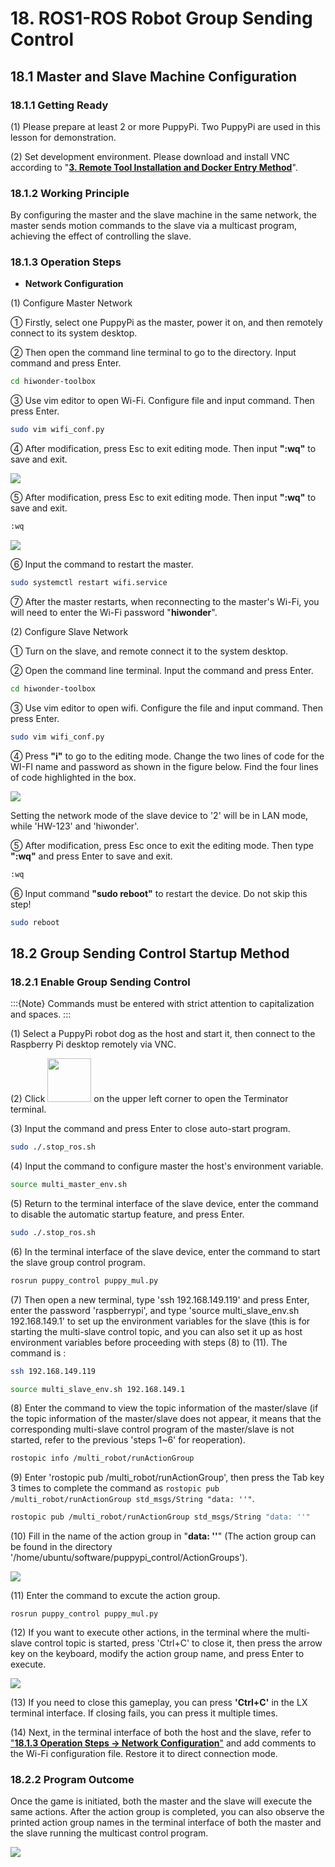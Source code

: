 # 18. ROS1-ROS Robot Group Sending Control

## 18.1 Master and Slave Machine Configuration

### 18.1.1 Getting Ready

(1)  Please prepare at least 2 or more PuppyPi. Two PuppyPi are used in this lesson for demonstration.

(2) Set development environment. Please download and install VNC according to "[**3. Remote Tool Installation and Docker Entry Method**](3.Remote_Tool_Installation_Connection.md)". 

### 18.1.2 Working Principle

By configuring the master and the slave machine in the same network, the master sends motion commands to the slave via a multicast program, achieving the effect of controlling the slave.

<p id="anchor_18_1_3"></p>

### 18.1.3 Operation Steps

* **Network Configuration**

(1) Configure Master Network

① Firstly, select one PuppyPi as the master, power it on, and then remotely connect to its system desktop.

② Then open the command line terminal to go to the directory. Input command  and press Enter.

```bash
cd hiwonder-toolbox
```

③ Use vim editor to open Wi-Fi. Configure file and input command. Then press Enter.

```bash
sudo vim wifi_conf.py
```

④ After modification, press Esc to exit editing mode. Then input **":wq"** to save and exit.

<img src="../_static/media/chapter_18/section_1/image5.png" class="common_img" />

⑤ After modification, press Esc to exit editing mode. Then input **":wq"** to save and exit.

```bash
:wq
```

<img src="../_static/media/chapter_18/section_1/image6.png" class="common_img" />

⑥ Input the command to restart the master.

```bash
sudo systemctl restart wifi.service
```

⑦ After the master restarts, when reconnecting to the master's Wi-Fi, you will need to enter the Wi-Fi password "**hiwonder**".

(2) Configure Slave Network

① Turn on the slave, and remote connect it to the system desktop.

② Open the command line terminal. Input the command and press Enter.

```bash
cd hiwonder-toolbox
```

③ Use vim editor to open wifi. Configure the file and input command. Then press Enter.

```bash
sudo vim wifi_conf.py
```

④ Press **"i"** to go to the editing mode. Change the two lines of code for the WI-FI name and password as shown in the figure below. Find the four lines of code highlighted in the box.

<img src="../_static/media/chapter_18/section_1/image8.png" class="common_img" />

Setting the network mode of the slave device to '2' will be in LAN mode, while 'HW-123' and 'hiwonder'.

⑤ After modification, press Esc once to exit the editing mode. Then type **":wq"** and press Enter to save and exit.

```bash
:wq
```

⑥ Input command **"sudo reboot"** to restart the device. Do not skip this step!

```bash
sudo reboot
```

## 18.2 Group Sending Control Startup Method

### 18.2.1 Enable Group Sending Control

:::{Note}
Commands must be entered with strict attention to capitalization and 
spaces.
:::

(1) Select a PuppyPi robot dog as the host and start it, then connect to the Raspberry Pi desktop remotely via VNC.

(2) Click <img src="../_static/media/chapter_12/section_4/image3.png" style="width:70px" /> on the upper left corner to open the Terminator terminal.

(3) Input the command and press Enter to close auto-start program.

```bash
sudo ./.stop_ros.sh
```

(4) Input the  command  to configure master the host's environment variable.

```bash
source multi_master_env.sh
```

(5) Return to the terminal interface of the slave device, enter the command  to disable the automatic startup feature, and press Enter.

```bash
sudo ./.stop_ros.sh
```

(6) In the terminal interface of the slave device, enter the command  to start the slave group control program.

```bash
rosrun puppy_control puppy_mul.py
```

(7) Then open a new terminal, type 'ssh 192.168.149.119' and press Enter, enter the password 'raspberrypi', and type 'source multi_slave_env.sh 192.168.149.1' to set up the environment variables for the slave (this is for starting the multi-slave control topic, and you can also set it up as host environment variables before proceeding with steps (8) to (11). The command is :

```bash
ssh 192.168.149.119
```

```bash
source multi_slave_env.sh 192.168.149.1
```

(8) Enter the command  to view the topic information of the master/slave (if the topic information of the master/slave does not appear, it means that the corresponding multi-slave control program of the master/slave is not started, refer to the previous 'steps 1~6' for reoperation).

```bash
rostopic info /multi_robot/runActionGroup
```

(9) Enter 'rostopic pub /multi_robot/runActionGroup', then press the Tab key 3 times to complete the command as `rostopic pub /multi_robot/runActionGroup std_msgs/String "data: ''"`.

```bash
rostopic pub /multi_robot/runActionGroup std_msgs/String "data: ''"
```

(10) Fill in the name of the action group in "**data: ''**" (The action group can be found in the directory '/home/ubuntu/software/puppypi_control/ActionGroups').

<img src="../_static/media/chapter_18/section_2/image13.png" class="common_img" />

(11)  Enter the command to excute the action group.

```
rosrun puppy_control puppy_mul.py
```

(12) If you want to execute other actions, in the terminal where the multi-slave control topic is started, press 'Ctrl+C' to close it, then press the arrow key on the keyboard, modify the action group name, and press Enter to execute.

<img src="../_static/media/chapter_18/section_2/image15.png" class="common_img" />

(13)  If you need to close this gameplay, you can press **'Ctrl+C'** in the LX terminal interface. If closing fails, you can press it multiple times.

(14) Next, in the terminal interface of both the host and the slave, refer to ["**18.1.3 Operation Steps -> Network Configuration**"](#anchor_18_1_3) and add comments to the Wi-Fi configuration file. Restore it to direct connection mode.

### 18.2.2 Program Outcome

Once the game is initiated, both the master and the slave will execute the same actions. After the action group is completed, you can also observe the printed action group names in the terminal interface of both the master and the slave running the multicast control program.

<img class="common_img" src="../_static/media/chapter_18/section_2/image16.jpeg"  />
